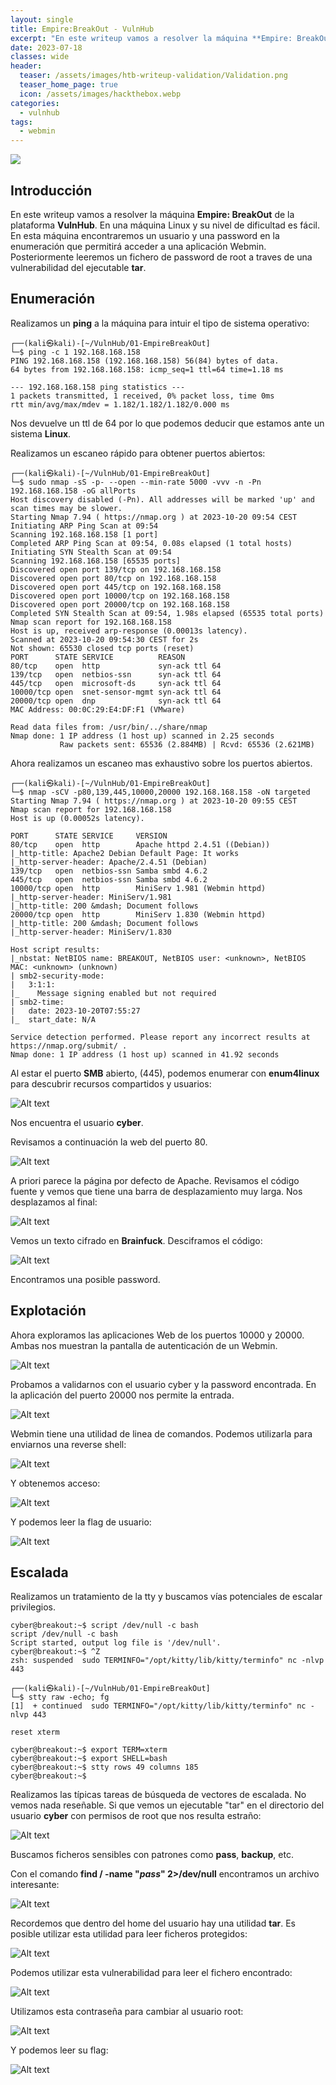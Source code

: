 ```yaml
---
layout: single
title: Empire:BreakOut - VulnHub
excerpt: "En este writeup vamos a resolver la máquina **Empire: BreakOut** de la plataforma **VulnHub**. En una máquina Linux y su nivel de dificultad es fácil. En esta máquina encontraremos un usuario y una password en la enumeración que permitirá acceder a una aplicación Webmin. Posteriormente leeremos un fichero de password de root a traves de una vulnerabilidad del ejecutable **tar**."
date: 2023-07-18
classes: wide
header:
  teaser: /assets/images/htb-writeup-validation/Validation.png
  teaser_home_page: true
  icon: /assets/images/hackthebox.webp
categories:
  - vulnhub
tags:
  - webmin
---
```


![](/assets/images/htb-writeup-validation/Validation.png)


## Introducción

En este writeup vamos a resolver la máquina **Empire: BreakOut** de la plataforma **VulnHub**. En una máquina Linux y su nivel de dificultad es fácil. En esta máquina encontraremos un usuario y una password en la enumeración que permitirá acceder a una aplicación Webmin. Posteriormente leeremos un fichero de password de root a traves de una vulnerabilidad del ejecutable **tar**.

## Enumeración

Realizamos un **ping** a la máquina para intuir el tipo de sistema operativo:

```console
┌──(kali㉿kali)-[~/VulnHub/01-EmpireBreakOut]
└─$ ping -c 1 192.168.168.158
PING 192.168.168.158 (192.168.168.158) 56(84) bytes of data.
64 bytes from 192.168.168.158: icmp_seq=1 ttl=64 time=1.18 ms

--- 192.168.168.158 ping statistics ---
1 packets transmitted, 1 received, 0% packet loss, time 0ms
rtt min/avg/max/mdev = 1.182/1.182/1.182/0.000 ms
```

Nos devuelve un ttl de 64 por lo que podemos deducir que estamos ante un sistema **Linux**.

Realizamos un escaneo rápido para obtener puertos abiertos:

```console
┌──(kali㉿kali)-[~/VulnHub/01-EmpireBreakOut]
└─$ sudo nmap -sS -p- --open --min-rate 5000 -vvv -n -Pn 192.168.168.158 -oG allPorts
Host discovery disabled (-Pn). All addresses will be marked 'up' and scan times may be slower.
Starting Nmap 7.94 ( https://nmap.org ) at 2023-10-20 09:54 CEST
Initiating ARP Ping Scan at 09:54
Scanning 192.168.168.158 [1 port]
Completed ARP Ping Scan at 09:54, 0.08s elapsed (1 total hosts)
Initiating SYN Stealth Scan at 09:54
Scanning 192.168.168.158 [65535 ports]
Discovered open port 139/tcp on 192.168.168.158
Discovered open port 80/tcp on 192.168.168.158
Discovered open port 445/tcp on 192.168.168.158
Discovered open port 10000/tcp on 192.168.168.158
Discovered open port 20000/tcp on 192.168.168.158
Completed SYN Stealth Scan at 09:54, 1.98s elapsed (65535 total ports)
Nmap scan report for 192.168.168.158
Host is up, received arp-response (0.00013s latency).
Scanned at 2023-10-20 09:54:30 CEST for 2s
Not shown: 65530 closed tcp ports (reset)
PORT      STATE SERVICE          REASON
80/tcp    open  http             syn-ack ttl 64
139/tcp   open  netbios-ssn      syn-ack ttl 64
445/tcp   open  microsoft-ds     syn-ack ttl 64
10000/tcp open  snet-sensor-mgmt syn-ack ttl 64
20000/tcp open  dnp              syn-ack ttl 64
MAC Address: 00:0C:29:E4:DF:F1 (VMware)

Read data files from: /usr/bin/../share/nmap
Nmap done: 1 IP address (1 host up) scanned in 2.25 seconds
           Raw packets sent: 65536 (2.884MB) | Rcvd: 65536 (2.621MB)

```

Ahora realizamos un escaneo mas exhaustivo sobre los puertos abiertos.

```console
┌──(kali㉿kali)-[~/VulnHub/01-EmpireBreakOut]
└─$ nmap -sCV -p80,139,445,10000,20000 192.168.168.158 -oN targeted
Starting Nmap 7.94 ( https://nmap.org ) at 2023-10-20 09:55 CEST
Nmap scan report for 192.168.168.158
Host is up (0.00052s latency).

PORT      STATE SERVICE     VERSION
80/tcp    open  http        Apache httpd 2.4.51 ((Debian))
|_http-title: Apache2 Debian Default Page: It works
|_http-server-header: Apache/2.4.51 (Debian)
139/tcp   open  netbios-ssn Samba smbd 4.6.2
445/tcp   open  netbios-ssn Samba smbd 4.6.2
10000/tcp open  http        MiniServ 1.981 (Webmin httpd)
|_http-server-header: MiniServ/1.981
|_http-title: 200 &mdash; Document follows
20000/tcp open  http        MiniServ 1.830 (Webmin httpd)
|_http-title: 200 &mdash; Document follows
|_http-server-header: MiniServ/1.830

Host script results:
|_nbstat: NetBIOS name: BREAKOUT, NetBIOS user: <unknown>, NetBIOS MAC: <unknown> (unknown)
| smb2-security-mode: 
|   3:1:1: 
|_    Message signing enabled but not required
| smb2-time: 
|   date: 2023-10-20T07:55:27
|_  start_date: N/A

Service detection performed. Please report any incorrect results at https://nmap.org/submit/ .
Nmap done: 1 IP address (1 host up) scanned in 41.92 seconds

```

Al estar el puerto **SMB** abierto, (445), podemos enumerar con **enum4linux** para descubrir recursos compartidos y usuarios:

![Alt text](image.png)

Nos encuentra el usuario **cyber**.

Revisamos a continuación la web del puerto 80.

![Alt text](image-1.png)

A priori parece la página por defecto de Apache. Revisamos el código fuente y vemos que tiene una barra de desplazamiento muy larga. Nos desplazamos al final:

![Alt text](image-2.png)

Vemos un texto cifrado en **Brainfuck**. Desciframos el código:

![Alt text](image-3.png)

Encontramos una posible password.

## Explotación

Ahora exploramos las aplicaciones Web de los puertos 10000 y 20000. Ambas nos  muestran la pantalla de autenticación de un Webmin. 

![Alt text](image-4.png)

Probamos a validarnos con el usuario cyber y la password encontrada. En la aplicación del puerto 20000 nos permite la entrada.

![Alt text](image-5.png)

Webmin tiene una utilidad de linea de comandos. Podemos utilizarla para enviarnos una reverse shell:

![Alt text](image-6.png)

Y obtenemos acceso:

![Alt text](image-7.png)

Y podemos leer la flag de usuario:

![Alt text](image-8.png)

## Escalada

Realizamos un tratamiento de la tty y buscamos vías potenciales de escalar privilegios.

```console
cyber@breakout:~$ script /dev/null -c bash
script /dev/null -c bash
Script started, output log file is '/dev/null'.
cyber@breakout:~$ ^Z
zsh: suspended  sudo TERMINFO="/opt/kitty/lib/kitty/terminfo" nc -nlvp 443
                                                                                                                                                                                         
┌──(kali㉿kali)-[~/VulnHub/01-EmpireBreakOut]
└─$ stty raw -echo; fg
[1]  + continued  sudo TERMINFO="/opt/kitty/lib/kitty/terminfo" nc -nlvp 443
                                                                            reset xterm
```

```console
cyber@breakout:~$ export TERM=xterm
cyber@breakout:~$ export SHELL=bash
cyber@breakout:~$ stty rows 49 columns 185
cyber@breakout:~$ 
```

Realizamos las típicas tareas de búsqueda de vectores de escalada. No vemos nada reseñable. Si que vemos un ejecutable "tar" en el directorio del usuario **cyber** con permisos de root que nos resulta estraño:

![Alt text](image-9.png)

Buscamos ficheros sensibles con patrones como **pass**, **backup**, etc.

Con el comando **find / -name "*pass*" 2>/dev/null** encontramos un archivo interesante:

![Alt text](image-10.png)

Recordemos que dentro del home del usuario hay una utilidad **tar**. Es posible utilizar esta utilidad para leer ficheros protegidos:

![Alt text](image-11.png)

Podemos utilizar esta vulnerabilidad para leer el fichero encontrado:

![Alt text](image-12.png)

Utilizamos esta contraseña para cambiar al usuario root:

![Alt text](image-13.png)

Y podemos leer su flag:

![Alt text](image-14.png)


